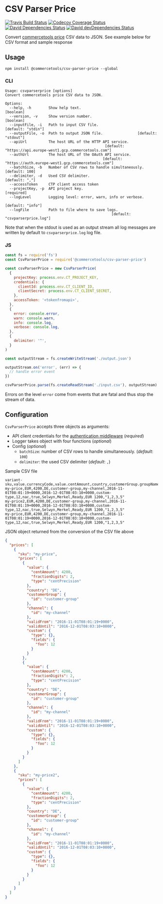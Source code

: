 # CSV Parser Price

[![Travis Build Status][travis-icon]][travis]
[![Codecov Coverage Status][codecov-icon]][codecov]
[![David Dependencies Status][david-icon]][david]
[![David devDependencies Status][david-dev-icon]][david-dev]

Convert [commercetools price](https://docs.commercetools.com/api/types#price) CSV data to JSON. See example below for CSV format and sample response

## Usage

`npm install @commercetools/csv-parser-price --global`

### CLI

```
Usage: csvparserprice [options]
Convert commercetools price CSV data to JSON.

Options:
  --help, -h        Show help text.                                    [boolean]
  --version, -v     Show version number.                               [boolean]
  --inputFile, -i   Path to input CSV file.                   [default: "stdin"]
  --outputFile, -o  Path to output JSON file.                [default: "stdout"]
  --apiUrl          The host URL of the HTTP API service.
                                              [default: "https://api.europe-west1.gcp.commercetools.com"]
  --authUrl         The host URL of the OAuth API service.
                                             [default: "https://auth.europe-west1.gcp.commercetools.com"]
  --batchSize, -b   Number of CSV rows to handle simultaneously.  [default: 100]
  --delimiter, -d   Used CSV delimiter.                           [default: ","]
  --accessToken     CTP client access token
  --projectKey, -p  API project key.                                  [required]
  --logLevel        Logging level: error, warn, info or verbose.
                                                               [default: "info"]
  --logFile         Path to file where to save logs.
                                                 [default: "csvparserprice.log"]
```

Note that when the stdout is used as an output stream all log messages are written by default to `csvparserprice.log` log file.

### JS

```js
const fs = require('fs')
const CsvParserPrice = require('@commercetools/csv-parser-price')

const csvParserPrice = new CsvParserPrice(
  {
    projectKey: process.env.CT_PROJECT_KEY,
    credentials: {
      clientId: process.env.CT_CLIENT_ID,
      clientSecret: process.env.CT_CLIENT_SECRET,
    },
    accessToken: '<tokenfromapi>',
  },
  {
    error: console.error,
    warn: console.warn,
    info: console.log,
    verbose: console.log,
  },
  {
    delimiter: '^',
  }
)

const outputStream = fs.createWriteStream('./output.json')

outputStream.on('error', (err) => {
  // handle error event
})

csvParserPrice.parse(fs.createReadStream('./input.csv'), outputStream)
```

Errors on the level `error` come from events that are fatal and thus stop the stream of data.

## Configuration

`CsvParserPrice` accepts three objects as arguments:

- API client credentials for the [authentication middleware](https://commercetools.github.io/nodejs/docs/sdk/api/createAuthMiddlewareForClientCredentialsFlow.html) (_required_)
- Logger takes object with four functions (_optional_)
- Config (_optional_)
  - `batchSize`: number of CSV rows to handle simultaneously. (_default_: `100`)
  - `delimiter`: the used CSV delimiter (_default_: `,`)

Sample CSV file

```csv
variant-sku,value.currencyCode,value.centAmount,country,customerGroup.groupName,channel.key,validFrom,validUntil,customType,customField.foo,customField.bar,customField.current,customField.name.nl,customField.name.de,customField.status,customField.price,customField.priceset
my-price,EUR,4200,DE,customer-group,my-channel,2016-11-01T08:01:19+0000,2016-12-01T08:03:10+0000,custom-type,12,nac,true,Selwyn,Merkel,Ready,EUR 1200,"1,2,3,5"
my-price2,EUR,4200,DE,customer-group,my-channel,2016-11-01T08:01:19+0000,2016-12-01T08:03:10+0000,custom-type,12,nac,true,Selwyn,Merkel,Ready,EUR 1200,"1,2,3,5"
my-price,EUR,4200,DE,customer-group,my-channel,2016-11-01T08:01:19+0000,2016-12-01T08:03:10+0000,custom-type,12,nac,true,Selwyn,Merkel,Ready,EUR 1200,"1,2,3,5"
```

JSON object returned from the conversion of the CSV file above

```json
{
  "prices": [
    {
      "sku": "my-price",
      "prices": [
        {
          "value": {
            "centAmount": 4200,
            "fractionDigits": 2,
            "type": "centPrecision"
          },
          "country": "DE",
          "customerGroup": {
            "id": "customer-group"
          },
          "channel": {
            "id": "my-channel"
          },
          "validFrom": "2016-11-01T08:01:19+0000",
          "validUntil": "2016-12-01T08:03:10+0000",
          "custom": {
            "type": {},
            "fields": {
              "foo": 12
            }
          }
        },
        {
          "value": {
            "centAmount": 4200,
            "fractionDigits": 2,
            "type": "centPrecision"
          },
          "country": "DE",
          "customerGroup": {
            "id": "customer-group"
          },
          "channel": {
            "id": "my-channel"
          },
          "validFrom": "2016-11-01T08:01:19+0000",
          "validUntil": "2016-12-01T08:03:10+0000",
          "custom": {
            "type": {},
            "fields": {
              "foo": 12
            }
          }
        }
      ]
    },
    {
      "sku": "my-price2",
      "prices": [
        {
          "value": {
            "centAmount": 4200,
            "fractionDigits": 2,
            "type": "centPrecision"
          },
          "country": "DE",
          "customerGroup": {
            "id": "customer-group"
          },
          "channel": {
            "id": "my-channel"
          },
          "validFrom": "2016-11-01T08:01:19+0000",
          "validUntil": "2016-12-01T08:03:10+0000",
          "custom": {
            "type": {},
            "fields": {
              "foo": 12
            }
          }
        }
      ]
    }
  ]
}
```

[commercetools]: https://commercetools.com/
[commercetools-icon]: https://cdn.rawgit.com/commercetools/press-kit/master/PNG/72DPI/CT%20logo%20horizontal%20RGB%2072dpi.png
[travis]: https://travis-ci.org/commercetools/csv-parser-price
[travis-icon]: https://img.shields.io/travis/commercetools/csv-parser-price/master.svg?style=flat-square
[codecov]: https://codecov.io/gh/commercetools/csv-parser-price
[codecov-icon]: https://img.shields.io/codecov/c/github/commercetools/csv-parser-price.svg?style=flat-square
[david]: https://david-dm.org/commercetools/csv-parser-price
[david-icon]: https://img.shields.io/david/commercetools/csv-parser-price.svg?style=flat-square
[david-dev]: https://david-dm.org/commercetools/csv-parser-price?type=dev
[david-dev-icon]: https://img.shields.io/david/dev/commercetools/csv-parser-price.svg?style=flat-square

